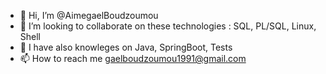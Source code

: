 - 👋 Hi, I’m @AimegaelBoudzoumou
- 💞️ I’m looking to collaborate on these technologies : SQL, PL/SQL, Linux, Shell
- 👀 I have also knowleges on Java, SpringBoot, Tests
- 📫 How to reach me gaelboudzoumou1991@gmail.com
<!-- 👀 I’m interested in Linux, Java, SQL and PL/SQL jobs -->
<!-- 🌱 I’m currently learning Shell, PL/SQL and SpringBoot -->

<!---
AimegaelBoudzoumou/AimegaelBoudzoumou is a ✨ special ✨ repository because its `README.md` (this file) appears on your GitHub profile.
You can click the Preview link to take a look at your changes.
--->

<!--
Projects to pinned :
- SQL Oracle Next Level     --- Done
- PL/SQL Tutorial           --- In progress
- SQL and PL/SQL app immo   --- Future
- Java Spring Boot          --- Future
- Sripting Shell Bash       --- Future
- Linux Administration      --- Future
-->

<!--
Project to create later :

pl/sql tuto from oracletutorial (in progress)

code sql/pl on inmac job

app immo

"sql 2024 fnac" and "Java Spring"

"pl/sql" and "Scripting Shell"

"pl/sql" and "Linux administration"

Bonus : commom concepts in one tutorial on Java and PL/SQL and Shell

Projet de formation (suite) 2024/2025:

Octobre 2024 à Décembre 2024:
SQL, PL/SQL, Linux Shell, Java

Janvier 2025 à Juin 2025 :
TOEIC/IELTS, TEFAQ, CNAM Cours Test, Certifications (PL/SQL, SQL, ISTQB (ALten, GASQ, Udemy), Oracle) 

Juillet 2025 à Août 2025:
ITIL, PSM1, Prise de parole en public, SAP, "ULIS et IKOS pour 3F"

Septembre 2025 à Décembre 2025 :
CNAM Cours SIRH/Paie

Divers/Eventuellement :
DevOps, 

------------------------------------------

pl/sql:
- créer un varchar de grande (pouvant accueillir du code HTML/CSS pour une fiche web (Again)
- Lire un fichier externe (exemple csv, excel, etc)
- Gérer les images (exemple : insérer un produit ayant un titre, une désignation, une image)
- Pouvoir enregistrer un objet en BDD
-->

<!--
Autres projets :
Application qui regroupe les versets Biblique par thème (exemple : liste des versets sur l'impudicité)
-->

<!-- Cours à dispenser :
- L'éthique dans le métier de gestionnaire immobilier
- Base de données : ...
- Qualité : gestion des process métier et mise en place d'un intranet dédié au process métier
-->

<!--
LM : candidature spontanée:
Vous:
Parler de l'entreprise et de ma candidature (dire pourquoi je souhaite intégrer cette entreprise : domaine, secteur d'activité, technologies utilisées, etc.)

Moi: ce que je souhaite faire (approche technologie plutôt que poste/métier)
Intéressé par SQL et PL/SQL
J'ai des connaissances en Java (Spring Boot) et en Linux (commande GNU et script Shell)
Je suis ouvert à recevoir une formation, à votre besoin

Nous:
Conclure par une proposition de rencontre
Formule de politesse
-->
